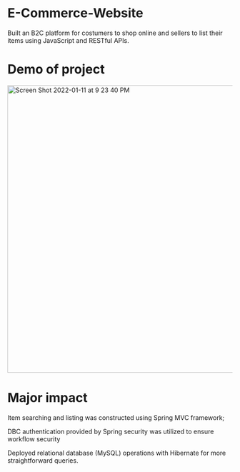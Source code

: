 # E-Commerce-Website
Built an B2C platform for costumers to shop online and sellers to list their items using JavaScript and RESTful APIs.

# Demo of project
<img width="644" alt="Screen Shot 2022-01-11 at 9 23 40 PM" src="https://user-images.githubusercontent.com/97426238/149052563-f19bbb0b-e482-42eb-b589-6542cc2720d9.png">

# Major impact

Item searching and listing was constructed using Spring MVC framework;

DBC authentication provided by Spring security was utilized to ensure workflow security

Deployed relational database (MySQL) operations with Hibernate for more straightforward queries.


